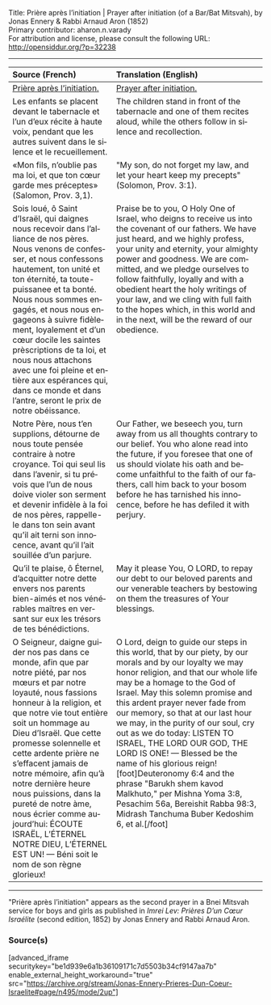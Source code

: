 <html>
<head></head>
<body>
Title: Prière après l’initiation | Prayer after initiation (of a Bar/Bat Mitsvah), by Jonas Ennery & Rabbi Arnaud Aron (1852)<br />
Primary contributor: aharon.n.varady<br />
For attribution and license, please consult the following URL: <a href="http://opensiddur.org/?p=32238">http://opensiddur.org/?p=32238</a>
<p />
<hr />

<table style="margin-left: auto;margin-right: auto;" class="draggable">
<thead><tr><th id="x" style="text-align: left;">Source (French)</th><th style="text-align: left;">Translation (English)</th></tr></thead>
<tbody>
<tr><td style="vertical-align:top;">
<div class="french" lang="fr">
<u>Prière après l’initiation.</u>
</span></div></td>
 
<td style="vertical-align:top;">
<div class="english" lang="en">
<u>Prayer after initiation.</u>
</div></td></tr>


<tr><td style="vertical-align:top;">
<div class="french" lang="fr">
<span class="instruction">Les enfants se placent devant le tabernacle et l’un d’eux récite à haute voix, pendant que les autres suivent dans le silence et le recueillement.</span>
</span></div></td>
 
<td style="vertical-align:top;">
<div class="english" lang="en">
<span class="instruction">The children stand in front of the tabernacle and one of them recites aloud, while the others follow in silence and recollection.</span>
</div></td></tr>


<tr><td style="vertical-align:top;">
<div class="french" lang="fr">
«Mon fils, n’oublie pas ma loi, 
et que ton cœur garde mes préceptes» <span class="citation">(Salomon, Prov. 3,1).</span>
</span></div></td>
 
<td style="vertical-align:top;">
<div class="english" lang="en">
"My son, do not forget my law, 
and let your heart keep my precepts" <span class="citation">(Solomon, Prov. 3:1).</span>
</div></td></tr>


<tr><td style="vertical-align:top;">
<div class="french" lang="fr">
Sois loué, ô Saint d’Israël, qui daignes nous recevoir dans l’alliance de nos pères. Nous venons de confesser, et nous confessons hautement, ton unité et ton éternité, ta toute-puissanee et ta bonté. Nous nous sommes engagés, et nous nous engageons à suivre fidèlement, loyalement et d’un cœur docile les saintes prèscriptions de ta loi, et nous nous attachons avec une foi pleine et entière aux espérances qui, dans ce monde et dans l’antre, seront le prix de notre obéissance.
</span></div></td>
 
<td style="vertical-align:top;">
<div class="english" lang="en">
Praise be to you, O Holy One of Israel, who deigns to receive us into the covenant of our fathers. We have just heard, and we highly profess, your unity and eternity, your almighty power and goodness. We are committed, and we pledge ourselves to follow faithfully, loyally and with a obedient heart the holy writings of your law, and we cling with full faith to the hopes which, in this world and in the next, will be the reward of our obedience.
</div></td></tr>


<tr><td style="vertical-align:top;">
<div class="french" lang="fr">
Notre Père, nous t’en supplions, détourne de nous toute pensée contraire à notre croyance. Toi qui seul lis dans l’avenir, si tu prévois que l’un de nous doive violer son serment et devenir infidèle à la foi de nos pères, rappelle-le dans ton sein avant qu’il ait terni son innocence, avant qu’il l’ait souillée d’un parjure.
</span></div></td>
 
<td style="vertical-align:top;">
<div class="english" lang="en">
Our Father, we beseech you, turn away from us all thoughts contrary to our belief. You who alone read into the future, if you foresee that one of us should violate his oath and become unfaithful to the faith of our fathers, call him back to your bosom before he has tarnished his innocence, before he has defiled it with perjury.
</div></td></tr>


<tr><td style="vertical-align:top;">
<div class="french" lang="fr">
Qu’il te plaise, ô Éternel, d’acquitter notre dette envers nos parents bien-aimés et nos vénérables maîtres en versant sur eux les trésors de tes bénédictions.
</span></div></td>
 
<td style="vertical-align:top;">
<div class="english" lang="en">
May it please You, O LORD, to repay our debt to our beloved parents and our venerable teachers by bestowing on them the treasures of Your blessings.
</div></td></tr>


<tr><td style="vertical-align:top;">
<div class="french" lang="fr">
O Seigneur, daigne guider nos pas dans ce monde, afin que par notre piété, par nos mœurs et par notre loyauté, nous fassions honneur à la religion, et que notre vie tout entière soit un hommage au Dieu d’Israël. Que cette promesse solennelle et cette ardente prière ne s’effacent jamais de notre mémoire, afin qu’à notre dernière heure nous puissions, dans la pureté de notre àme, nous écrier comme aujourd’hui: ÉCOUTE ISRAËL, L’ÉTERNEL NOTRE DIEU, L’ÉTERNEL EST UN! — Béni soit le nom de son règne glorieux!
</span></div></td>
 
<td style="vertical-align:top;">
<div class="english" lang="en">
O Lord, deign to guide our steps in this world, that by our piety, by our morals and by our loyalty we may honor religion, and that our whole life may be a homage to the God of Israel. May this solemn promise and this ardent prayer never fade from our memory, so that at our last hour we may, in the purity of our soul, cry out as we do today: LISTEN TO ISRAEL, THE LORD OUR GOD, THE LORD IS ONE! — Blessed be the name of his glorious reign![foot]Deuteronomy 6:4 and the phrase "Barukh shem kavod Malkhuto," per Mishna Yoma 3:8, Pesachim 56a, Bereishit Rabba 98:3, Midrash Tanchuma Buber Kedoshim 6, et al.[/foot]
</div></td></tr>
</tbody></table>

<hr />

"Prière après l’initiation" appears as the second prayer in a Bnei Mitsvah service for boys and girls as published in <em>Imrei Lev: Prières D’un Cœur Israélite</em> (second edition, 1852) by Jonas Ennery and Rabbi Arnaud Aron.

<h3>Source(s)</h3>

[advanced_iframe securitykey="be1d939e6a1b36109171c7d5503b34cf9147aa7b" enable_external_height_workaround="true" src="https://archive.org/stream/Jonas-Ennery-Prieres-Dun-Coeur-Israelite#page/n495/mode/2up"]

&nbsp;
</body>
</html>